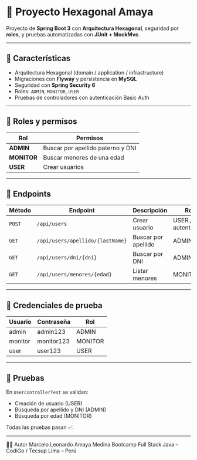 # 🧩 Proyecto Hexagonal Amaya

Proyecto de **Spring Boot 3** con **Arquitectura Hexagonal**, seguridad por **roles**, y pruebas automatizadas con **JUnit + MockMvc**.

---

## 🚀 Características
- Arquitectura Hexagonal (domain / application / infrastructure)  
- Migraciones con **Flyway** y persistencia en **MySQL**  
- Seguridad con **Spring Security 6**  
- Roles: `ADMIN`, `MONITOR`, `USER`  
- Pruebas de controladores con autenticación Basic Auth  

---

## 🔐 Roles y permisos

| Rol | Permisos |
|------|-----------|
| **ADMIN** | Buscar por apellido paterno y DNI |
| **MONITOR** | Buscar menores de una edad |
| **USER** | Crear usuarios |

---

## 🧠 Endpoints

| Método | Endpoint | Descripción | Rol |
|---------|-----------|-------------|------|
| `POST` | `/api/users` | Crear usuario | USER / autenticado |
| `GET` | `/api/users/apellido/{lastName}` | Buscar por apellido | ADMIN |
| `GET` | `/api/users/dni/{dni}` | Buscar por DNI | ADMIN |
| `GET` | `/api/users/menores/{edad}` | Listar menores | MONITOR |

---

## 🔑 Credenciales de prueba
| Usuario | Contraseña | Rol |
|----------|-------------|------|
| admin | admin123 | ADMIN |
| monitor | monitor123 | MONITOR |
| user | user123 | USER |

---

## 🧪 Pruebas
En `UserControllerTest` se validan:
- Creación de usuario (USER)  
- Búsqueda por apellido y DNI (ADMIN)  
- Búsqueda por edad (MONITOR)

Todas las pruebas pasan ✅.

---

👨‍💻 Autor
Marcelo Leonardo Amaya Medina
Bootcamp Full Stack Java – CodiGo / Tecsup
Lima – Perú
